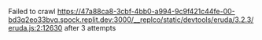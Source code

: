 Failed to crawl https://47a88ca8-3cbf-4bb0-a994-9c9f421c44fe-00-bd3q2eo33bvq.spock.replit.dev:3000/__replco/static/devtools/eruda/3.2.3/eruda.js:2:12630 after 3 attempts